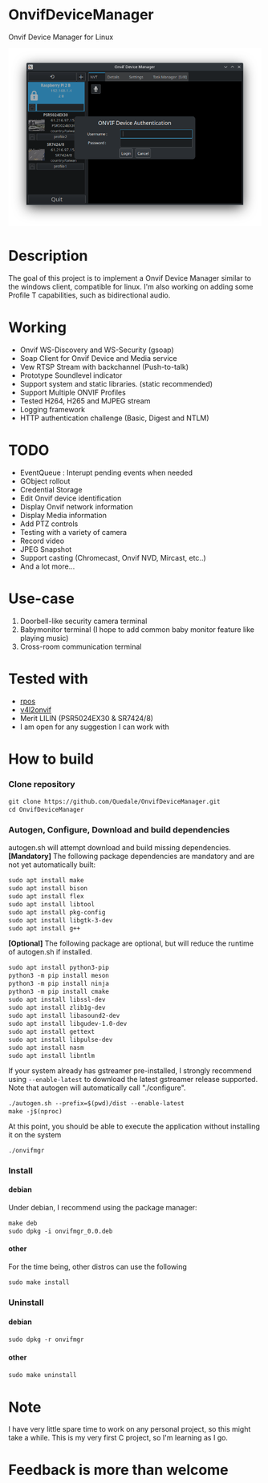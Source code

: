 # OnvifDeviceManager
Onvif Device Manager for Linux

![Application Capture](images/AppCapture.png?raw=true "OnvifDeviceMgr Linux")

# Description
The goal of this project is to implement a Onvif Device Manager similar to the windows client, compatible for linux. I'm also working on adding some Profile T capabilities, such as bidirectional audio.

# Working
- Onvif WS-Discovery and WS-Security (gsoap)
- Soap Client for Onvif Device and Media service
- Vew RTSP Stream with backchannel (Push-to-talk)
- Prototype Soundlevel indicator
- Support system and static libraries. (static recommended)
- Support Multiple ONVIF Profiles
- Tested H264, H265 and MJPEG stream
- Logging framework
- HTTP authentication challenge (Basic, Digest and NTLM)

# TODO
- EventQueue : Interupt pending events when needed
- GObject rollout
- Credential Storage 
- Edit Onvif device identification
- Display Onvif network information
- Display Media information
- Add PTZ controls
- Testing with a variety of camera
- Record video
- JPEG Snapshot
- Support casting (Chromecast, Onvif NVD, Mircast, etc..)
- And a lot more...

# Use-case
1. Doorbell-like security camera terminal
2. Babymonitor terminal (I hope to add common baby monitor feature like playing music)
3. Cross-room communication terminal

# Tested with
- [rpos](https://github.com/Quedale/rpos)
- [v4l2onvif](https://github.com/mpromonet/v4l2onvif)
- Merit LILIN (PSR5024EX30 & SR7424/8)
- I am open for any suggestion I can work with

# How to build
### Clone repository
```
git clone https://github.com/Quedale/OnvifDeviceManager.git
cd OnvifDeviceManager
```
### Autogen, Configure, Download and build dependencies
autogen.sh will attempt download and build missing dependencies.   
**[Mandatory]** The following package dependencies are mandatory and are not yet automatically built:
```
sudo apt install make
sudo apt install bison 
sudo apt install flex 
sudo apt install libtool 
sudo apt install pkg-config
sudo apt install libgtk-3-dev
sudo apt install g++
```
**[Optional]** The following package are optional, but will reduce the runtime of autogen.sh if installed.
```
sudo apt install python3-pip
python3 -m pip install meson
python3 -m pip install ninja
python3 -m pip install cmake
sudo apt install libssl-dev
sudo apt install zlib1g-dev
sudo apt install libasound2-dev
sudo apt install libgudev-1.0-dev
sudo apt install gettext
sudo apt install libpulse-dev
sudo apt install nasm
sudo apt install libntlm
```
If your system already has gstreamer pre-installed, I strongly recommend using `--enable-latest` to download the latest gstreamer release supported.   
Note that autogen will automatically call "./configure".
```
./autogen.sh --prefix=$(pwd)/dist --enable-latest
make -j$(nproc)
```
At this point, you should be able to execute the application without installing it on the system

```
./onvifmgr
```

### Install
#### debian
Under debian, I recommend using the package manager:
```
make deb
sudo dpkg -i onvifmgr_0.0.deb
```
#### other
For the time being, other distros can use the following
```
sudo make install
```

### Uninstall
#### debian
```
sudo dpkg -r onvifmgr
```
#### other
```
sudo make uninstall
```
# Note
I have very little spare time to work on any personal project, so this might take a while.
This is my very first C project, so I'm learning as I go. 

# 
# Feedback is more than welcome
